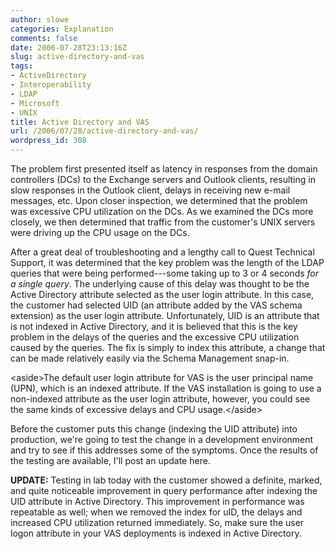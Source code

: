 ```yaml
---
author: slowe
categories: Explanation
comments: false
date: 2006-07-28T23:13:16Z
slug: active-directory-and-vas
tags:
- ActiveDirectory
- Interoperability
- LDAP
- Microsoft
- UNIX
title: Active Directory and VAS
url: /2006/07/28/active-directory-and-vas/
wordpress_id: 308
---
```


The problem first presented itself as latency in responses from the domain controllers (DCs) to the Exchange servers and Outlook clients, resulting in slow responses in the Outlook client, delays in receiving new e-mail messages, etc. Upon closer inspection, we determined that the problem was excessive CPU utilization on the DCs. As we examined the DCs more closely, we then determined that traffic from the customer's UNIX servers were driving up the CPU usage on the DCs.

After a great deal of troubleshooting and a lengthy call to Quest Technical Support, it was determined that the key problem was the length of the LDAP queries that were being performed---some taking up to 3 or 4 seconds _for a single query_. The underlying cause of this delay was thought to be the Active Directory attribute selected as the user login attribute. In this case, the customer had selected UID (an attribute added by the VAS schema extension) as the user login attribute. Unfortunately, UID is an attribute that is not indexed in Active Directory, and it is believed that this is the key problem in the delays of the queries and the excessive CPU utilization caused by the queries. The fix is simply to index this attribute, a change that can be made relatively easily via the Schema Management snap-in.

&lt;aside&gt;The default user login attribute for VAS is the user principal name (UPN), which is an indexed attribute. If the VAS installation is going to use a non-indexed attribute as the user login attribute, however, you could see the same kinds of excessive delays and CPU usage.&lt;/aside&gt;

Before the customer puts this change (indexing the UID attribute) into production, we're going to test the change in a development environment and try to see if this addresses some of the symptoms. Once the results of the testing are available, I'll post an update here.

**UPDATE:** Testing in lab today with the customer showed a definite, marked, and quite noticeable improvement in query performance after indexing the UID attribute in Active Directory. This improvement in performance was repeatable as well; when we removed the index for uID, the delays and increased CPU utilization returned immediately. So, make sure the user logon attribute in your VAS deployments is indexed in Active Directory.
